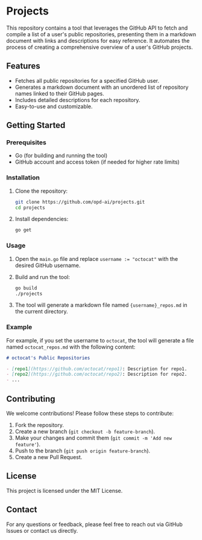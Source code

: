# Projects

This repository contains a tool that leverages the GitHub API to fetch and compile a list of a user's public repositories, presenting them in a markdown document with links and descriptions for easy reference. It automates the process of creating a comprehensive overview of a user's GitHub projects.

## Features

- Fetches all public repositories for a specified GitHub user.
- Generates a markdown document with an unordered list of repository names linked to their GitHub pages.
- Includes detailed descriptions for each repository.
- Easy-to-use and customizable.

## Getting Started

### Prerequisites

- Go (for building and running the tool)
- GitHub account and access token (if needed for higher rate limits)

### Installation

1. Clone the repository:

   ```sh
   git clone https://github.com/opd-ai/projects.git
   cd projects
   ```

2. Install dependencies:

   ```sh
   go get
   ```

### Usage

1. Open the `main.go` file and replace `username := "octocat"` with the desired GitHub username.

2. Build and run the tool:

   ```sh
   go build
   ./projects
   ```

3. The tool will generate a markdown file named `{username}_repos.md` in the current directory.

### Example

For example, if you set the username to `octocat`, the tool will generate a file named `octocat_repos.md` with the following content:

```markdown
# octocat's Public Repositories

- [repo1](https://github.com/octocat/repo1): Description for repo1.
- [repo2](https://github.com/octocat/repo2): Description for repo2.
- ...
```

## Contributing

We welcome contributions! Please follow these steps to contribute:

1. Fork the repository.
2. Create a new branch (`git checkout -b feature-branch`).
3. Make your changes and commit them (`git commit -m 'Add new feature'`).
4. Push to the branch (`git push origin feature-branch`).
5. Create a new Pull Request.

## License

This project is licensed under the MIT License.

## Contact

For any questions or feedback, please feel free to reach out via GitHub Issues or contact us directly.